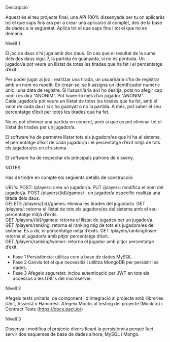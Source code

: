 Descripció


Aquest és el teu projecte final, una API 100% dissenyada per tu on aplicaràs tot el que saps fins ara 
per a crear una aplicació al complet, des de la base de dades a la seguretat. 
Aplica tot el que saps fins i tot el que no es demana.

Nivell 1

El joc de daus s’hi juga amb dos daus. En cas que el resultat de la suma dels dos daus sigui 7, 
la partida és guanyada, si no és perduda. Un jugador/a pot  veure un llistat de totes les tirades 
que ha fet i el percentatge d’èxit.   

Per poder jugar al joc i realitzar una tirada, un usuari/ària  s’ha de registrar amb un nom no repetit. 
En crear-se, se li assigna un identificador numèric únic i una data de registre. 
Si l’usuari/ària així ho desitja, pots no afegir cap nom i es  dirà “ANÒNIM”. Pot haver-hi més d’un jugador “ANÒNIM”.  
Cada jugador/a pot veure un llistat de totes les  tirades que ha fet, amb el valor de cada dau 
i si s’ha  guanyat o no la partida. A més, pot saber el seu percentatge d’èxit per totes les tirades  que ha fet.    

No es pot eliminar una partida en concret, però sí que es pot eliminar tot el llistat de tirades per un jugador/a.  

El software ha de permetre llistar tots els jugadors/es que hi ha al sistema, el percentatge d’èxit de cada 
jugador/a i el  percentatge d’èxit mitjà de tots els jugadors/es en el sistema.   

El software ha de respectar els principals patrons de  disseny.  

NOTES 

Has de tindre en compte els  següents detalls de  construcció: 

URL’s: 
POST: /players: crea un jugador/a. 
PUT /players: modifica el nom del jugador/a.
POST /players/{id}/games/ : un jugador/a específic realitza una tirada dels daus.  
DELETE /players/{id}/games: elimina les tirades del jugador/a.
GET /players/: retorna el llistat de tots  els jugadors/es del sistema amb el seu  percentatge mitjà d’èxits.   
GET /players/{id}/games: retorna el llistat de jugades per un jugador/a.  
GET /players/ranking: retorna el ranking mig de tots els jugadors/es del sistema. És a dir, el  percentatge mitjà d’èxits. 
GET /players/ranking/loser: retorna el jugador/a  amb pitjor percentatge d’èxit.  
GET /players/ranking/winner: retorna el  jugador amb pitjor percentatge d’èxit. 
- Fase 1
Persistència: utilitza com a base de dades MySQL. 
- Fase 2
Canvia tot el que necessitis i utilitza MongoDB per persistir les dades.
- Fase 3
Afegeix seguretat: inclou autenticació per JWT en  tots els accessos a les URL's del microservei.


Nivell 2

Afegeix tests unitaris, de component i d'integració al projecte amb llibreries jUnit, AssertJ o Hamcrest.
Afegeix Mocks al testing del projecte (Mockito) i Contract Tests (https://docs.pact.io/)


Nivell 3

Dissenya i modifica el projecte diversificant la persistència perquè faci servir dos esquemes de base de dades alhora, 
MySQL i Mongo.
